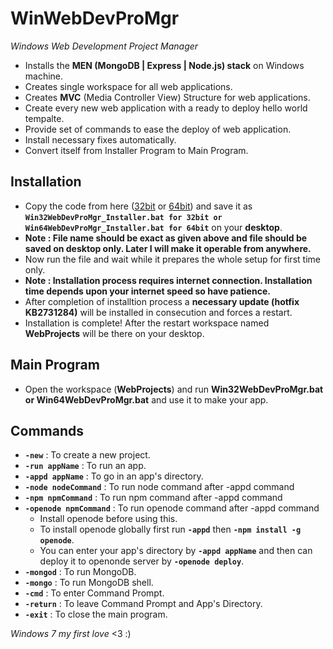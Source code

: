 # WinWebDevProMgr
_Windows Web Development Project Manager_
- Installs the **MEN (MongoDB | Express | Node.js) stack** on Windows machine.
- Creates single workspace for all web applications.
- Creates **MVC** (Media Controller View) Structure for web applications.
- Create every new web application with a ready to deploy hello world tempalte.
- Provide set of commands to ease the deploy of web application.
- Install necessary fixes automatically.
- Convert itself from Installer Program to Main Program.

## Installation
- Copy the code from here ([32bit](Win32WebDevProMgr_Installer.bat) or [64bit](Win64WebDevProMgr_Installer.bat)) and save it as **`Win32WebDevProMgr_Installer.bat for 32bit or Win64WebDevProMgr_Installer.bat for 64bit`** on your **desktop**.
- **Note : File name should be exact as given above and file should be saved on desktop only. Later I will make it operable from anywhere.**
- Now run the file and wait while it prepares the whole setup for first time only.
- **Note : Installation process requires internet connection. Installation time depends upon your internet speed so have patience.**
- After completion of installtion process a **necessary update (hotfix KB2731284)** will be installed in consecution and forces a restart.
- Installation is complete! After the restart workspace named **WebProjects** will be there on your desktop.

## Main Program
- Open the workspace (**WebProjects**) and run **Win32WebDevProMgr.bat or Win64WebDevProMgr.bat** and use it to make your app.

## Commands
- **`-new`** : To create a new project.
- **`-run appName`** : To run an app.
- **`-appd appName`** : To go in an app's directory.
- **`-node nodeCommand`** : To run node command after -appd command
- **`-npm npmCommand`** : To run npm command after -appd command
- **`-openode npmCommand`** : To run openode command after -appd command
     - Install openode before using this.
     - To install openode globally first run **`-appd`** then **`-npm install -g openode`**.
     - You can enter your app's directory by **`-appd appName`** and then can deploy it to openonde server by **`-openode deploy`**.
- **`-mongod`** : To run MongoDB.
- **`-mongo`** : To run MongoDB shell.
- **`-cmd`** : To enter Command Prompt.
- **`-return`** : To leave Command Prompt and App's Directory.
- **`-exit`** : To close the main program.

_Windows 7 my first love_ <3 :)
